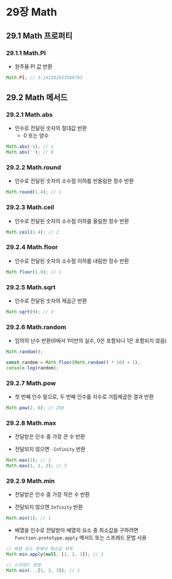 # 29장 Math

## 29.1 Math 프로퍼티

### 29.1.1 Math.PI

- 원주율 PI 값 반환

```js
Math.PI; // 3.141592653589793
```

## 29.2 Math 메서드

### 29.2.1 Math.abs

- 인수로 전달된 숫자의 절대값 반환
  - 0 또는 양수

```js
Math.abs(-1); // 1
Math.abs(''); // 0
```

### 29.2.2 Math.round

- 인수로 전달된 숫자의 소수점 이하를 반올림한 정수 반환

```js
Math.round(1.4); // 1
```

### 29.2.3 Math.ceil

- 인수로 전달된 숫자의 소수점 이하를 올림한 정수 반환

```js
Math.ceil(1.4); // 2
```

### 29.2.4 Math.floor

- 인수로 전달된 숫자의 소수점 이하를 내림한 정수 반환

```js
Math.floor(1.9); // 1
```

### 29.2.5 Math.sqrt

- 인수로 전달된 숫자의 제곱근 반환

```js
Math.sqrt(9); // 3
```

### 29.2.6 Math.random

- 임의의 난수 반환(0에서 1미만의 실수, 0은 포함되나 1은 포함되지 않음)

```js
Math.random();

const random = Math.floor(Math.random() * 10) + 1);
console.log(random);
```

### 29.2.7 Math.pow

- 첫 번째 인수 밑으로, 두 번째 인수를 지수로 거듭제곱한 결과 반환

```js
Math.pow(2, 8); // 256
```

### 29.2.8 Math.max

- 전달받은 인수 중 가장 큰 수 반환

- 전달되지 않으면 `-Infinity` 반환

```js
Math.max(1); // 1
Math.max(1, 2, 3); // 3
```

### 29.2.9 Math.min

- 전달받은 인수 중 가장 작은 수 반환

- 전달되지 않으면 `Infinity` 반환

```js
Math.min(1); // 1
```

- 배열을 인수로 전달받아 배열의 요소 중 최소값을 구하려면 `Function.prototype.apply` 메서드 또는 스프레드 문법 사용

```js
// 배열 요소 중에서 최소값 취득
Math.min.apply(null, [1, 2, 3]); // 1

// 스프레드 문법
Math.min(...[1, 2, 3]); // 1
```
